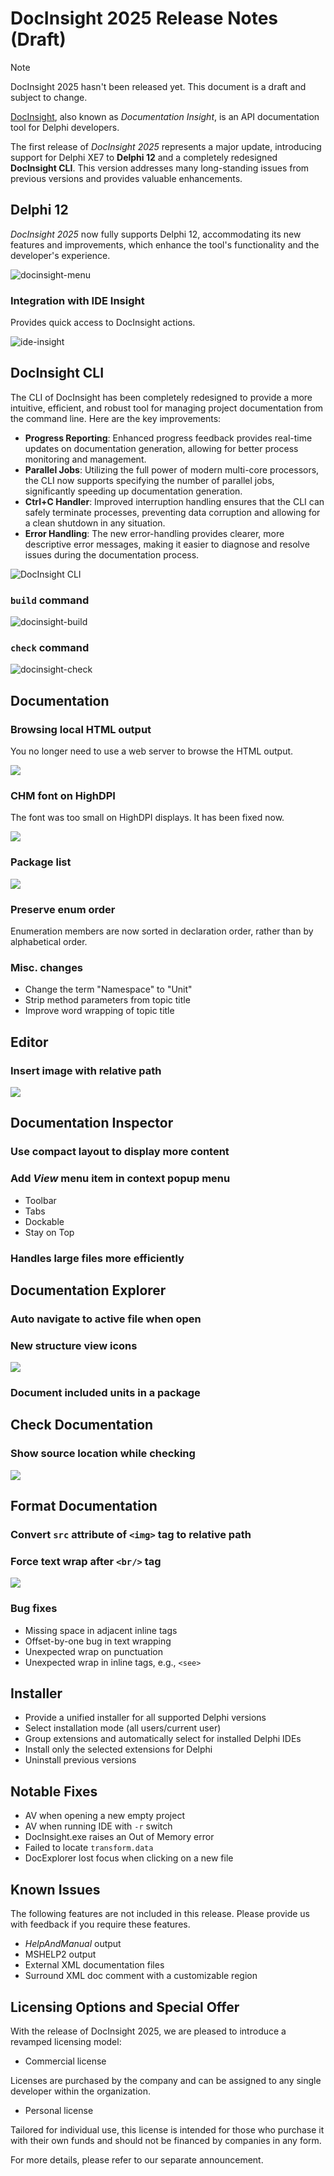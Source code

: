 # DocInsight 2025 Release Notes (Draft)

> [!NOTE]
>
> DocInsight 2025 hasn't been released yet. This document is a draft and subject to change.

[DocInsight](https://devjetsoftware.com/products/documentation-insight/), also known as _Documentation Insight_, is an API documentation tool for Delphi developers.

The first release of _DocInsight 2025_ represents a major update, introducing support for Delphi XE7 to **Delphi 12** and a completely redesigned **DocInsight CLI**. This version addresses many long-standing issues from previous versions and provides valuable enhancements.

## Delphi 12

_DocInsight 2025_ now fully supports Delphi 12, accommodating its new features and improvements, which enhance the tool's functionality and the developer's experience.

![docinsight-menu](../../docs/images/docinsight-menu.png)

### Integration with IDE Insight

Provides quick access to DocInsight actions.

![ide-insight](images/ide-insight.png)

## DocInsight CLI

The CLI of DocInsight has been completely redesigned to provide a more intuitive, efficient, and robust tool for managing project documentation from the command line. Here are the key improvements:

- **Progress Reporting**: Enhanced progress feedback provides real-time updates on documentation generation, allowing for better process monitoring and management.
- **Parallel Jobs**: Utilizing the full power of modern multi-core processors, the CLI now supports specifying the number of parallel jobs, significantly speeding up documentation generation.
- **Ctrl+C Handler**: Improved interruption handling ensures that the CLI can safely terminate processes, preventing data corruption and allowing for a clean shutdown in any situation.
- **Error Handling**: The new error-handling provides clearer, more descriptive error messages, making it easier to diagnose and resolve issues during the documentation process.

![DocInsight CLI](images/docinsight-cli.gif)

### `build` command

![docinsight-build](images/docinsight-build.png)

### `check` command

![docinsight-check](images/docinsight-check.png)

## Documentation

### Browsing local HTML output

You no longer need to use a web server to browse the HTML output.

![](images/local-html.png)

### CHM font on HighDPI

The font was too small on HighDPI displays. It has been fixed now.

![](images/chm-highdpi.png)

### Package list

![](images/package-list.png)

### Preserve enum order

Enumeration members are now sorted in declaration order, rather than by alphabetical order.

### Misc. changes

- Change the term "Namespace" to "Unit"
- Strip method parameters from topic title
- Improve word wrapping of topic title

## Editor

### Insert image with relative path

![](images/img-relative-path.png)

## Documentation Inspector

### Use compact layout to display more content

### Add _View_ menu item in context popup menu

- Toolbar
- Tabs
- Dockable
- Stay on Top

### Handles large files more efficiently

## Documentation Explorer

### Auto navigate to active file when open

### New structure view icons

![](images/docexplorer-icons.png)

### Document included units in a package

## Check Documentation

### Show source location while checking

![](images/check-doc.png)

## Format Documentation

### Convert `src` attribute of `<img>` tag to relative path

### Force text wrap after `<br/>` tag

![](images/wrap-after-br.png)

### Bug fixes

- Missing space in adjacent inline tags
- Offset-by-one bug in text wrapping
- Unexpected wrap on punctuation
- Unexpected wrap in inline tags, e.g., `<see>`

## Installer

- Provide a unified installer for all supported Delphi versions
- Select installation mode (all users/current user)
- Group extensions and automatically select for installed Delphi IDEs
- Install only the selected extensions for Delphi
- Uninstall previous versions

## Notable Fixes

- AV when opening a new empty project
- AV when running IDE with `-r` switch
- DocInsight.exe raises an Out of Memory error
- Failed to locate `transform.data`
- DocExplorer lost focus when clicking on a new file

## Known Issues

The following features are not included in this release. Please provide us with feedback if you require these features.

- _HelpAndManual_ output
- MSHELP2 output
- External XML documentation files
- Surround XML doc comment with a customizable region

## Licensing Options and Special Offer

With the release of DocInsight 2025, we are pleased to introduce a revamped licensing model:

- Commercial license

Licenses are purchased by the company and can be assigned to any single developer within the organization.

- Personal license

Tailored for individual use, this license is intended for those who purchase it with their own funds and should not be financed by companies in any form.

For more details, please refer to our separate announcement.
